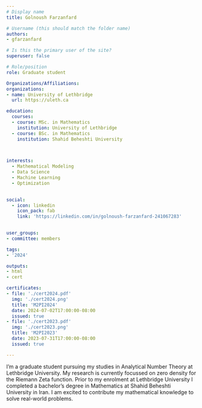 ```yaml
---
# Display name
title: Golnoush Farzanfard

# Username (this should match the folder name)
authors:
- gfarzanfard

# Is this the primary user of the site?
superuser: false

# Role/position
role: Graduate student

Organizations/Affiliations:
organizations:
- name: University of Lethbridge
  url: https://uleth.ca

education:
  courses:
  - course: MSc. in Mathematics
    institution: University of Lethbridge
  - course: BSc. in Mathematics
    institution: Shahid Beheshti University
  


interests:
  - Mathematical Modeling
  - Data Science
  - Machine Learning
  - Optimization
  

social:
  - icon: linkedin
    icon_pack: fab
    link: 'https://linkedin.com/in/golnoush-farzanfard-241067283'
   

user_groups:
- committee: members

tags:
- '2024'

outputs:
- html
- cert

certificates:
- file: './cert2024.pdf'
  img: './cert2024.png'
  title: 'M2PI2024'
  date: 2024-07-02T17:00:00-08:00
  issued: true
- file: './cert2023.pdf'
  img: './cert2023.png'
  title: 'M2PI2023'
  date: 2023-07-31T17:00:00-08:00
  issued: true

---
```


I’m a graduate student pursuing my studies in Analytical Number Theory at Lethbridge University. My research is currently focussed on zero density for the Riemann Zeta function. Prior to my enrolment at Lethbridge University I completed a bachelor’s degree in Mathematics at Shahid Beheshti University in Iran. I am excited to contribute my mathematical knowledge to solve real-world problems.
